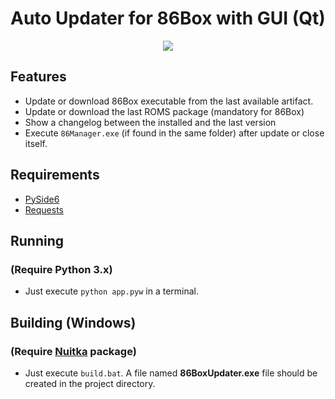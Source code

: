 # Auto Updater for 86Box with GUI (Qt)

<p align="center">
  <img src="https://github.com/user-attachments/assets/24408e2d-ec27-40a9-a7c4-58acb8962ed3"/>
</p>

## Features
- Update or download 86Box executable from the last available artifact.
- Update or download the last ROMS package (mandatory for 86Box)
- Show a changelog between the installed and the last version
- Execute `86Manager.exe` (if found in the same folder) after update or close itself.

## Requirements
- [PySide6](https://pypi.org/project/PySide6/)
- [Requests](https://pypi.org/project/requests/)

## Running
### (Require Python 3.x)
- Just execute `python app.pyw` in a terminal.

## Building (Windows)
### (Require [Nuitka](https://pypi.org/project/Nuitka/) package)
- Just execute `build.bat`. A file named **86BoxUpdater.exe** file should be created in the project directory.
